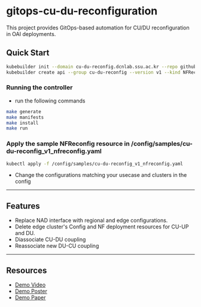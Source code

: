 # gitops-cu-du-reconfiguration

This project provides GitOps-based automation for CU/DU reconfiguration in OAI deployments.

## Quick Start

```sh
kubebuilder init --domain cu-du-reconfig.dcnlab.ssu.ac.kr --repo github.com/vitu1234/oai-cu-du-reconfiguration/v1
kubebuilder create api --group cu-du-reconfig --version v1 --kind NFReconfig
```

### Running the controller
- run the following commands
```sh
make generate 
make manifests
make install
make run
```
### Apply the sample NFReconfig resource in /config/samples/cu-du-reconfig_v1_nfreconfig.yaml
```sh
kubectl apply -f /config/samples/cu-du-reconfig_v1_nfreconfig.yaml
```

- Change the configurations matching your usecase and clusters in the config

---

## Features

- Replace NAD interface with regional and edge configurations.
- Delete edge cluster's Config and NF deployment resources for CU-UP and DU.
- Diassociate CU-DU coupling
- Reassociate new DU-CU coupling


---

## Resources

- [Demo Video](https://drive.google.com/file/d/1nQ7ANhf-BI6RgOSbH-_UMokFgvjaDL6W/view?usp=sharing)
- [Demo Poster](/files/demo_poster.pdf)
- [Demo Paper](/files/demo_paper.pdf)